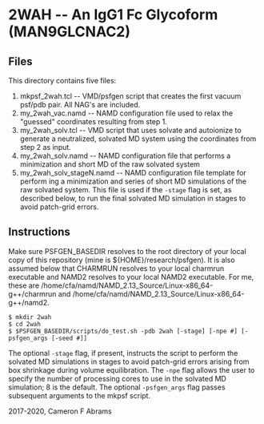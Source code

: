 # 2WAH -- An IgG1 Fc Glycoform (MAN9GLCNAC2)

## Files

This directory contains five files:
1. mkpsf_2wah.tcl -- VMD/psfgen script that creates the first vacuum psf/pdb pair.  All NAG's are included.
2. my_2wah_vac.namd -- NAMD configuration file used to relax the "guessed" coordinates resulting from step 1.
3. my_2wah_solv.tcl -- VMD script that uses solvate and autoionize to generate a neutralized, solvated MD system using the coordinates from step 2 as input.
4. my_2wah_solv.namd -- NAMD configuration file that performs a minimization and short MD of the raw solvated system 
5. my_2wah_solv_stageN.namd -- NAMD configuration file template for perform ing a minimization and series of short MD simulations of the raw solvated system.  This file is used if the `-stage` flag is set, as described below, to run the final solvated MD simulation in stages to avoid patch-grid errors.

## Instructions

Make sure PSFGEN_BASEDIR resolves to the root directory of your local copy of this repository (mine is ${HOME}/research/psfgen).  It is also assumed below that CHARMRUN resolves to your local charmrun executable and NAMD2 resolves to your local NAMD2 executable.  For me, these are /home/cfa/namd/NAMD_2.13_Source/Linux-x86_64-g++/charmrun and /home/cfa/namd/NAMD_2.13_Source/Linux-x86_64-g++/namd2.

```
$ mkdir 2wah
$ cd 2wah
$ $PSFGEN_BASEDIR/scripts/do_test.sh -pdb 2wah [-stage] [-npe #] [-psfgen_args [-seed #]]
```

The optional `-stage` flag, if present, instructs the script to perform the solvated MD simulations in stages to avoid patch-grid errors arising from box shrinkage during volume equilibration.  The `-npe` flag allows the user to specify the number of processing cores to use in the solvated MD simulation; 8 is the default.  The optional `-psfgen_args` flag passes subsequent arguments to the mkpsf script.

2017-2020, Cameron F Abrams
